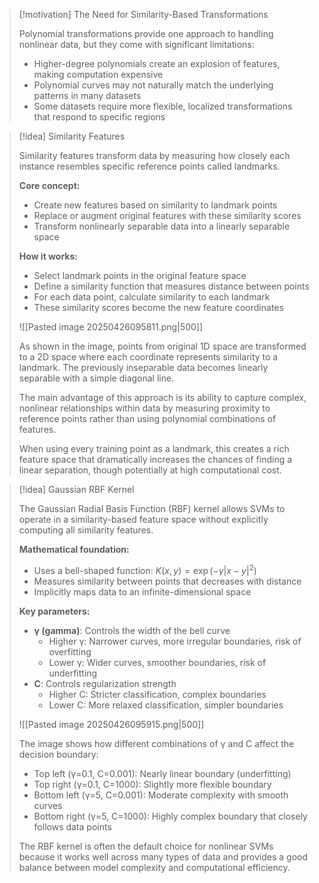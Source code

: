 > [!motivation] The Need for Similarity-Based Transformations
> 
> Polynomial transformations provide one approach to handling nonlinear data, but they come with significant limitations:
> 
> - Higher-degree polynomials create an explosion of features, making computation expensive
> - Polynomial curves may not naturally match the underlying patterns in many datasets
> - Some datasets require more flexible, localized transformations that respond to specific regions
> 

> [!idea] Similarity Features
> 
> Similarity features transform data by measuring how closely each instance resembles specific reference points called landmarks.
> 
> **Core concept:**
> 
> - Create new features based on similarity to landmark points
> - Replace or augment original features with these similarity scores
> - Transform nonlinearly separable data into a linearly separable space
> 
> **How it works:**
> 
> - Select landmark points in the original feature space
> - Define a similarity function that measures distance between points
> - For each data point, calculate similarity to each landmark
> - These similarity scores become the new feature coordinates
> 
> ![[Pasted image 20250426095811.png|500]]
> 
> As shown in the image, points from original 1D space are transformed to a 2D space where each coordinate represents similarity to a landmark. The previously inseparable data becomes linearly separable with a simple diagonal line.
> 
> The main advantage of this approach is its ability to capture complex, nonlinear relationships within data by measuring proximity to reference points rather than using polynomial combinations of features.
> 
> When using every training point as a landmark, this creates a rich feature space that dramatically increases the chances of finding a linear separation, though potentially at high computational cost.

> [!idea] Gaussian RBF Kernel
> 
> The Gaussian Radial Basis Function (RBF) kernel allows SVMs to operate in a similarity-based feature space without explicitly computing all similarity features.
> 
> **Mathematical foundation:**
> 
> - Uses a bell-shaped function: $K(x, y) = \exp(-\gamma |x-y|^2)$
> - Measures similarity between points that decreases with distance
> - Implicitly maps data to an infinite-dimensional space
> 
> **Key parameters:**
> 
> - **γ (gamma)**: Controls the width of the bell curve
>     - Higher γ: Narrower curves, more irregular boundaries, risk of overfitting
>     - Lower γ: Wider curves, smoother boundaries, risk of underfitting
> - **C**: Controls regularization strength
>     - Higher C: Stricter classification, complex boundaries
>     - Lower C: More relaxed classification, simpler boundaries
> 
> ![[Pasted image 20250426095915.png|500]]
> 
> The image shows how different combinations of γ and C affect the decision boundary:
> 
> - Top left (γ=0.1, C=0.001): Nearly linear boundary (underfitting)
> - Top right (γ=0.1, C=1000): Slightly more flexible boundary
> - Bottom left (γ=5, C=0.001): Moderate complexity with smooth curves
> - Bottom right (γ=5, C=1000): Highly complex boundary that closely follows data points
> 
> The RBF kernel is often the default choice for nonlinear SVMs because it works well across many types of data and provides a good balance between model complexity and computational efficiency.



